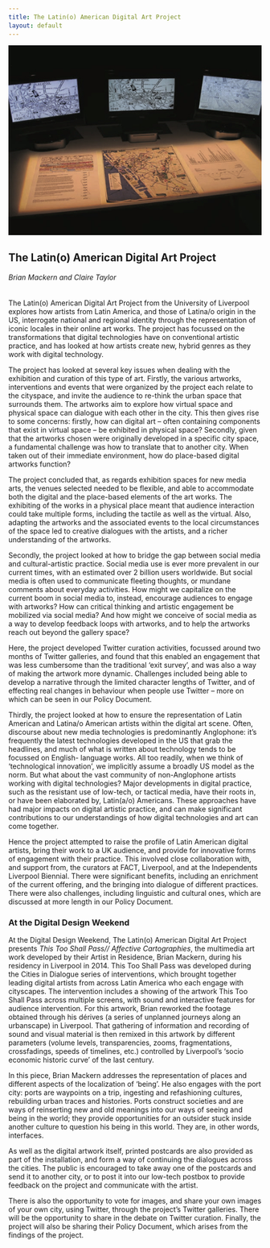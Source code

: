 ```yaml
---
title: The Latin(o) American Digital Art Project
layout: default
---
```


![](images/17.jpg)

## The Latin(o) American Digital Art Project
*Brian Mackern and Claire Taylor*
<br />
<br />
<br />
The Latin(o) American Digital Art Project from the University of Liverpool explores how artists from Latin America, and those of Latina/o origin in the US, interrogate national and regional identity through the representation of iconic locales in their online art works. The project has focussed on the transformations that digital technologies have on conventional artistic practice, and has looked at how artists create new, hybrid genres as they work with digital technology.

The project has looked at several key issues when dealing with the exhibition and curation of this type of art. Firstly, the various artworks, interventions and events that were organized by the project each relate to the cityspace, and invite the audience to re-think the urban space that surrounds them. The artworks aim to explore how virtual space and physical space can dialogue with each other in the city. This then gives rise to some concerns: firstly, how can digital art – often containing components that exist in virtual space – be exhibited in physical space? Secondly, given that the artworks chosen were originally developed in a specific city space, a fundamental challenge was how to translate that to another city. When taken out of their immediate environment, how do place-based digital artworks function?

The project concluded that, as regards exhibition spaces for new media arts, the venues selected needed to be flexible, and able to accommodate both the digital and the place-based elements of the art works. The exhibiting of the works in a physical place meant that audience interaction could take multiple forms, including the tactile as well as the virtual. Also, adapting the artworks and the associated events to the local circumstances of the space led to creative dialogues with the artists, and a richer understanding of the artworks.

Secondly, the project looked at how to bridge the gap between social media and cultural-artistic practice. Social media use is ever more prevalent in our current times, with an estimated over 2 billion users worldwide. But social media is often used to communicate fleeting thoughts, or mundane comments about everyday activities. How might we capitalize on the current boom in social media to, instead, encourage audiences to engage with artworks? How can critical thinking and artistic engagement be mobilized via social media? And how might we conceive of social media as a way to develop feedback loops with artworks, and to help the artworks reach out beyond the gallery space?

Here, the project developed Twitter curation activities, focussed around two months of Twitter galleries, and found that this enabled an engagement that was less cumbersome than the traditional ‘exit survey’, and was also a way of making the artwork more dynamic. Challenges included being able to develop a narrative through the limited character lengths of Twitter, and of effecting real changes in behaviour when people use Twitter – more on which can be seen in our Policy Document.

Thirdly, the project looked at how to ensure the representation of Latin American and Latina/o American artists within the digital art scene. Often, discourse about new media technologies is predominantly Anglophone: it’s frequently the latest technologies developed in the US that grab the headlines, and much of what is written about technology tends to be focussed on English- language works. All too readily, when we think of ‘technological innovation’, we implicitly assume a broadly US model as the norm. But what about the vast community of non-Anglophone artists working with digital technologies? Major developments in digital practice, such as the resistant use of low-tech, or tactical media, have their roots in, or have been elaborated by, Latin(a/o) Americans. These approaches have had major impacts on digital artistic practice, and can make significant contributions to our understandings of how digital technologies and art can come together.

Hence the project attempted to raise the profile of Latin American digital artists, bring their work to a UK audience, and provide for innovative forms of engagement with their practice. This involved close collaboration with, and support from, the curators at FACT, Liverpool, and at the Independents Liverpool Biennial. There were significant benefits, including an enrichment of the current offering, and the bringing into dialogue of different practices. There were also challenges, including linguistic and cultural ones, which are discussed at more length in our Policy Document.

### At the Digital Design Weekend
At the Digital Design Weekend, The Latin(o) American Digital Art Project presents *This Too Shall Pass// Affective Cartographies*, the multimedia art work developed by their Artist in Residence, Brian Mackern, during his residency in Liverpool in 2014. This Too Shall Pass was developed during the Cities in Dialogue series of interventions, which brought together leading digital artists from across Latin America who each engage with cityscapes. The intervention includes a showing of the artwork This Too Shall Pass across multiple screens, with sound and interactive features for audience intervention. For this artwork, Brian reworked the footage obtained through his dérives (a series of unplanned journeys along an urbanscape) in Liverpool. That gathering of information and recording of sound and visual material is then remixed in this artwork by different parameters (volume levels, transparencies, zooms, fragmentations, crossfadings, speeds of timelines, etc.) controlled by Liverpool’s ‘socio economic historic curve’ of the last century.

In this piece, Brian Mackern addresses the representation of places and different aspects of the localization of ‘being’. He also engages with the port city: ports are waypoints on a trip, ingesting and refashioning cultures, rebuilding urban traces and histories. Ports construct societies and are ways of reinserting new and old meanings into our ways of seeing and being in the world; they provide opportunities for an outsider stuck inside another culture to question his being in this world. They are, in other words, interfaces.

As well as the digital artwork itself, printed postcards are also provided as part of the installation, and form a way of continuing the dialogues across the cities. The public is encouraged to take away one of the postcards and send it to another city, or to post it into our low-tech postbox to provide feedback on the project and communicate with the artist.

There is also the opportunity to vote for images, and share your own images of your own city, using Twitter, through the project’s Twitter galleries. There will be the opportunity to share in the debate on Twitter curation. Finally, the project will also be sharing their Policy Document, which arises from the findings of the project.
